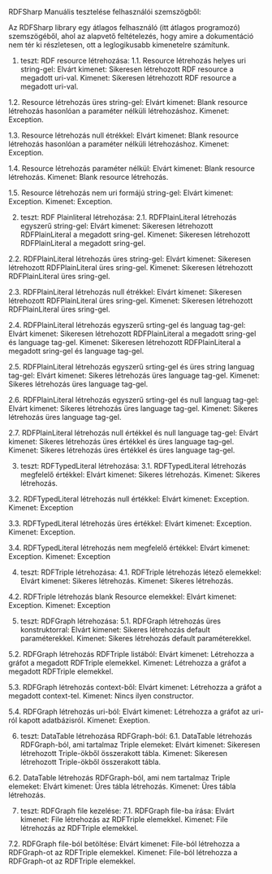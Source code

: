 RDFSharp Manuális tesztelése felhasználói szemszögből: 

Az RDFSharp library egy átlagos felhasználó (itt átlagos programozó) szemszögéből, 
ahol az alapvető feltételezés, hogy amire a dokumentáció nem tér ki részletesen, 
ott a leglogikusabb kimenetelre számítunk.

1.	teszt: RDF resource létrehozása:
1.1.	Resource létrehozás helyes uri string-gel:
Elvárt kimenet: Sikeresen létrehozott RDF resource a megadott uri-val.
Kimenet: Sikeresen létrehozott RDF resource a megadott uri-val.

1.2.	Resource létrehozás üres string-gel:
Elvárt kimenet: Blank resource létrehozás hasonlóan a paraméter nélküli létrehozáshoz.
Kimenet: Exception.

1.3.	Resource létrehozás null étrékkel:
Elvárt kimenet: Blank resource létrehozás hasonlóan a paraméter nélküli létrehozáshoz.
Kimenet: Exception.


1.4.	Resource létrehozás paraméter nélkül:
Elvárt kimenet: Blank resource létrehozás.
Kimenet: Blank resource létrehozás.

1.5.	Resource létrehozás nem uri formájú string-gel:
Elvárt kimenet: Exception.
Kimenet: Exception.

2.	teszt: RDF Plainliteral létrehozása:
2.1.	RDFPlainLiteral létrehozás egyszerű string-gel:
Elvárt kimenet: Sikeresen létrehozott RDFPlainLiteral a megadott sring-gel.
Kimenet: Sikeresen létrehozott RDFPlainLiteral a megadott sring-gel.

2.2.	RDFPlainLiteral létrehozás üres string-gel:
Elvárt kimenet: Sikeresen létrehozott RDFPlainLiteral üres sring-gel.
Kimenet: Sikeresen létrehozott RDFPlainLiteral üres sring-gel.

2.3.	RDFPlainLiteral létrehozás null étrékkel:
Elvárt kimenet: Sikeresen létrehozott RDFPlainLiteral üres sring-gel.
Kimenet: Sikeresen létrehozott RDFPlainLiteral üres sring-gel.

2.4.	RDFPlainLiteral létrehozás egyszerű srting-gel és languag tag-gel:
Elvárt kimenet: Sikeresen létrehozott RDFPlainLiteral a megadott sring-gel és language tag-gel.
Kimenet: Sikeresen létrehozott RDFPlainLiteral a megadott sring-gel és language tag-gel.

2.5.	RDFPlainLiteral létrehozás egyszerű srting-gel és üres string languag tag-gel:
Elvárt kimenet: Sikeres létrehozás üres language tag-gel.
Kimenet: Sikeres létrehozás üres language tag-gel.

2.6.	RDFPlainLiteral létrehozás egyszerű srting-gel és null languag tag-gel:
Elvárt kimenet: Sikeres létrehozás üres language tag-gel.
Kimenet: Sikeres létrehozás üres language tag-gel.

2.7.	RDFPlainLiteral létrehozás null értékkel és null language tag-gel:
Elvárt kimenet: Sikeres létrehozás üres értékkel és üres language tag-gel.
Kimenet: Sikeres létrehozás üres értékkel és üres language tag-gel.

3.	teszt: RDFTypedLiteral létrehozása:
3.1.	RDFTypedLiteral létrehozás megfelelő értékkel:
Elvárt kimenet: Sikeres létrehozás.
Kimenet: Sikeres létrehozás.

3.2.	RDFTypedLiteral létrehozás null értékkel:
Elvárt kimenet: Exception.
Kimenet: Exception

3.3.	RDFTypedLiteral létrehozás üres értékkel:
Elvárt kimenet: Exception.
Kimenet: Exception.

3.4.	RDFTypedLiteral létrehozás nem megfelelő értékkel:
Elvárt kimenet: Exception.
Kimenet: Exception

4.	teszt: RDFTriple létrehozása:
4.1.	RDFTriple létrehozás létező elemekkel:
Elvárt kimenet: Sikeres létrehozás.
Kimenet: Sikeres létrehozás.

4.2.	RDFTriple létrehozás blank Resource elemekkel:
Elvárt kimenet: Exception.
Kimenet: Exception

5.	teszt: RDFGraph létrehozása:
5.1.	RDFGraph létrehozás üres konstruktorral:
Elvárt kimenet: Sikeres létrehozás default paraméterekkel.
Kimenet: Sikeres létrehozás default paraméterekkel.

5.2.	RDFGraph létrehozás RDFTriple listából:
Elvárt kimenet: Létrehozza a gráfot a megadott RDFTriple elemekkel.
Kimenet: Létrehozza a gráfot a megadott RDFTriple elemekkel.
 

5.3.	RDFGraph létrehozás context-ből:
Elvárt kimenet: Létrehozza a gráfot a megadott context-tel.
Kimenet: Nincs ilyen constructor.

5.4.	RDFGraph létrehozás uri-ból:
Elvárt kimenet: Létrehozza a gráfot az uri-ról kapott adatbázisról.
Kimenet: Exeption.

6.	teszt: DataTable létrehozása RDFGraph-ból:
6.1.	DataTable létrehozás RDFGraph-ból, ami tartalmaz Triple elemeket:
Elvárt kimenet: Sikeresen létrehozott Triple-ökből összerakott tábla.
Kimenet: Sikeresen létrehozott Triple-ökből összerakott tábla.

6.2.	DataTable létrehozás RDFGraph-ból, ami nem tartalmaz Triple elemeket:
Elvárt kimenet: Üres tábla létrehozás.
Kimenet: Üres tábla létrehozás.


7.	teszt: RDFGraph file kezelése:
7.1.	RDFGraph file-ba írása:
Elvárt kimenet: File létrehozás az RDFTriple elemekkel.
Kimenet: File létrehozás az RDFTriple elemekkel.

7.2.	RDFGraph file-ból betöltése:
Elvárt kimenet: File-ból létrehozza a RDFGraph-ot az RDFTriple elemekkel.
Kimenet: File-ból létrehozza a RDFGraph-ot az RDFTriple elemekkel.





